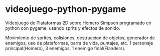 # videojuego-python-pygame

Videojuego de Plataformas 2D sobre Homero Simpson programado en python con pygame, usando sprits y efectos de sonido.

Movimiento de sprites, colisiones, destruccion de objetos, generador de enemigos, uso de plataformas, barra de vida, puntajes, etc.
1 personaje principal(Homero), 3 enemigos, 1 enemigo final(Flanders).

